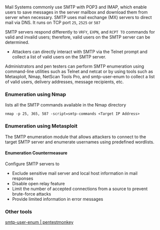 Mail Systems commonly use SMTP with POP3 and IMAP, which enable users to save messages in the server mailbox and download them from server when necessary. SMTP uses mail exchange (MX) servers to direct mail via DNS. It runs on TCP port `25`, `2525` or `587`

SMTP servers respond differently to `VRFY`, `EXPN`, and `RCPT TO` commands for valid and invalid users; therefore, valid users on the SMTP server can be determined. 
- Attackers can directly interact with SMTP via the Telnet prompt and collect a list of valid users on the SMTP server. 

Administrators and pen testers can perform SMTP enumeration using command-line utilities such as Telnet and netcat or by using tools such as Metasploit, Nmap, NetScan Tools Pro, and smtp-user-enum to collect a list of valid users, delivery addresses, message recipients, etc.
### Enumeration using Nmap

lists all the SMTP commands available in the Nmap directory 
```
nmap -p 25, 365, 587 -script=smtp-commands <Target IP Address>
```
### Enumeration using Metasploit 

The SMTP enumeration module that allows attackers to connect to the target SMTP server and enumerate usernames using predefined wordlists.
#### Enumeration Countermeasure

Configure SMTP servers to
- Exclude sensitive mail server and local host information in mail responses 
- Disable open relay feature 
- Limit the number of accepted connections from a source to prevent brute-force attacks
- Provide limited information in error messages


### Other tools 

[smtp-user-enum | pentestmonkey](https://pentestmonkey.net/tools/user-enumeration/smtp-user-enum)